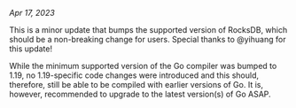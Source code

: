 *Apr 17, 2023*

This is a minor update that bumps the supported version of RocksDB, which should
be a non-breaking change for users. Special thanks to @yihuang for this update!

While the minimum supported version of the Go compiler was bumped to 1.19, no
1.19-specific code changes were introduced and this should, therefore, still be
able to be compiled with earlier versions of Go. It is, however, recommended to
upgrade to the latest version(s) of Go ASAP.
